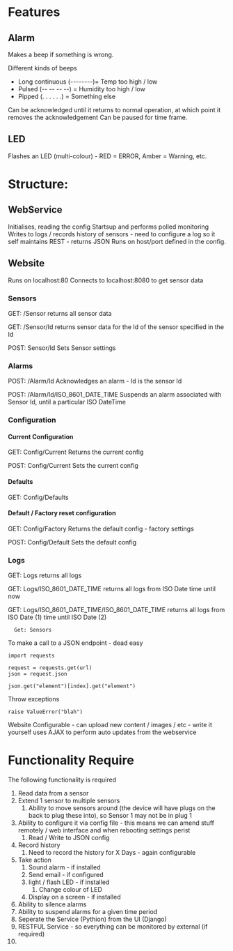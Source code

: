 # Features
## Alarm
Makes a beep if something is wrong.

Different kinds of beeps
- Long continuous (--------)= Temp too high / low
- Pulsed (-- -- -- --) = Humidity too high / low
- Pipped (. . . . . .) = Something else
  
Can be acknowledged until it returns to normal operation, at which point it removes the acknowledgement
Can be paused for time frame.

## LED
Flashes an LED (multi-colour) - RED = ERROR, Amber = Warning, etc.



# Structure:
## WebService
Initialises, reading the config
Startsup and performs polled monitoring
Writes to logs / records history of sensors - need to configure a log so it self maintains
REST - returns JSON
Runs on host/port defined in the config.

## Website
Runs on localhost:80
Connects to localhost:8080 to get sensor data


### Sensors      
GET: /Sensor 
returns all sensor data

GET: /Sensor/Id
returns sensor data for the Id of the sensor specified in the Id
      
POST: Sensor/Id
Sets Sensor settings

### Alarms
POST: /Alarm/Id
Acknowledges an alarm - Id is the sensor Id

POST: /Alarm/Id/ISO_8601_DATE_TIME 
Suspends an alarm associated with Sensor Id, until a particular ISO DateTime


### Configuration
#### Current Configuration
GET: Config/Current
Returns the current config

POST: Config/Current
Sets the current config

#### Defaults
GET: Config/Defaults

#### Default / Factory reset configuration
GET: Config/Factory
Returns the default config - factory settings

POST: Config/Default
Sets the default config

### Logs      
GET: Logs
returns all logs

GET: Logs/ISO_8601_DATE_TIME
returns all logs from ISO Date time until now

GET: Logs/ISO_8601_DATE_TIME/ISO_8601_DATE_TIME
returns all logs from ISO Date (1) time until ISO Date (2)

      
      
      Get: Sensors

To make a call to a JSON endpoint - dead easy

    import requests
    
    request = requests.get(url)
    json = request.json

    json.get("element")[index].get("element")



Throw exceptions

    raise ValueError("blah")


Website
    Configurable - can upload new content / images / etc - write it yourself
    uses AJAX to perform auto updates from the webservice



# Functionality Require
The following functionality is required
1. Read data from a sensor
2. Extend 1 sensor to multiple sensors
   1. Ability to move sensors around (the device will have plugs on the back to plug these into), so Sensor 1 may not be in plug 1
3. Ability to configure it via config file - this means we can amend stuff remotely /  web interface and when rebooting settings perist
   1. Read / Write to JSON config
4. Record history
   1. Need to record the history for X Days - again configurable
5. Take action
   1. Sound alarm - if installed
   2. Send email - if configured
   3. light / flash LED - if installed
      1. Change colour of LED
   4. Display on a screen - if installed
6. Ability to silence alarms
7. Ability to suspend alarms for a given time period
8. Seperate the Service (Pythion) from the UI (Django)
9. RESTFUL Service - so everything can be monitored by external (if required)
10. 